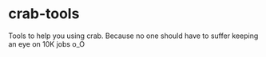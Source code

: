 crab-tools
==========

Tools to help you using crab. Because no one should have to suffer keeping an eye on 10K jobs o_O

